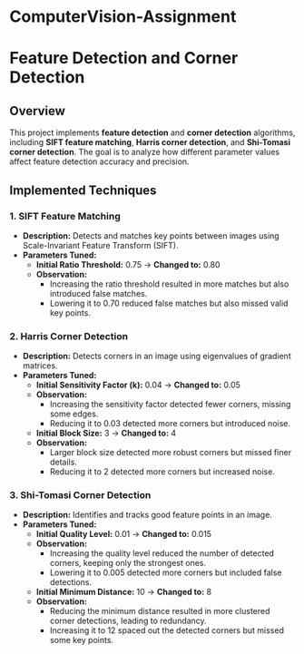 # ComputerVision-Assignment
# Feature Detection and Corner Detection

## Overview
This project implements **feature detection** and **corner detection** algorithms, including **SIFT feature matching**, **Harris corner detection**, and **Shi-Tomasi corner detection**. The goal is to analyze how different parameter values affect feature detection accuracy and precision.

## Implemented Techniques
### 1. SIFT Feature Matching
- **Description:** Detects and matches key points between images using Scale-Invariant Feature Transform (SIFT).
- **Parameters Tuned:**
  - **Initial Ratio Threshold:** 0.75 → **Changed to:** 0.80
  - **Observation:**
    - Increasing the ratio threshold resulted in more matches but also introduced false matches.
    - Lowering it to 0.70 reduced false matches but also missed valid key points.

### 2. Harris Corner Detection
- **Description:** Detects corners in an image using eigenvalues of gradient matrices.
- **Parameters Tuned:**
  - **Initial Sensitivity Factor (k):** 0.04 → **Changed to:** 0.05
  - **Observation:**
    - Increasing the sensitivity factor detected fewer corners, missing some edges.
    - Reducing it to 0.03 detected more corners but introduced noise.
  - **Initial Block Size:** 3 → **Changed to:** 4
  - **Observation:**
    - Larger block size detected more robust corners but missed finer details.
    - Reducing it to 2 detected more corners but increased noise.

### 3. Shi-Tomasi Corner Detection
- **Description:** Identifies and tracks good feature points in an image.
- **Parameters Tuned:**
  - **Initial Quality Level:** 0.01 → **Changed to:** 0.015
  - **Observation:**
    - Increasing the quality level reduced the number of detected corners, keeping only the strongest ones.
    - Lowering it to 0.005 detected more corners but included false detections.
  - **Initial Minimum Distance:** 10 → **Changed to:** 8
  - **Observation:**
    - Reducing the minimum distance resulted in more clustered corner detections, leading to redundancy.
    - Increasing it to 12 spaced out the detected corners but missed some key points.
